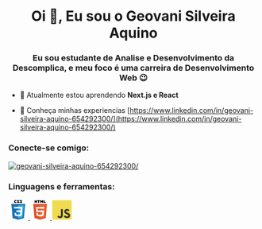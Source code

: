 <h1 align="center">Oi 👋, Eu sou o Geovani Silveira Aquino</h1>
<h3 align="center">Eu sou estudante de Analise e Desenvolvimento da Descomplica, e meu foco é uma carreira de Desenvolvimento Web 😉</h3>

- 🌱 Atualmente estou aprendendo **Next.js e React**

- 📄 Conheça minhas experiencias [https://www.linkedin.com/in/geovani-silveira-aquino-654292300/](https://www.linkedin.com/in/geovani-silveira-aquino-654292300/)

<h3 align="left">Conecte-se comigo:</h3>
<p align="left">
<a href="https://linkedin.com/in/geovani-silveira-aquino-654292300/" target="blank"><img align="center" src="https://raw.githubusercontent.com/rahuldkjain/github-profile-readme-generator/master/src/images/icons/Social/linked-in-alt.svg" alt="geovani-silveira-aquino-654292300/" height="30" width="40" /></a>
</p>

<h3 align="left">Linguagens e ferramentas:</h3>
<p align="left"> <a href="https://www.w3schools.com/css/" target="_blank" rel="noreferrer"> <img src="https://raw.githubusercontent.com/devicons/devicon/master/icons/css3/css3-original-wordmark.svg" alt="css3" width="40" height="40"/> </a> <a href="https://www.w3.org/html/" target="_blank" rel="noreferrer"> <img src="https://raw.githubusercontent.com/devicons/devicon/master/icons/html5/html5-original-wordmark.svg" alt="html5" width="40" height="40"/> </a> <a href="https://developer.mozilla.org/en-US/docs/Web/JavaScript" target="_blank" rel="noreferrer"> <img src="https://raw.githubusercontent.com/devicons/devicon/master/icons/javascript/javascript-original.svg" alt="javascript" width="40" height="40"/> </a> </p>
